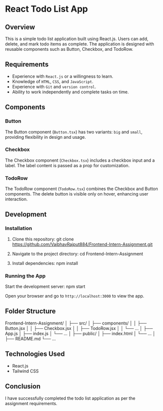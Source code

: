 # React Todo List App

## Overview

This is a simple todo list application built using React.js. Users can add, delete, and mark todo items as complete. The application is designed with reusable components such as Button, Checkbox, and TodoRow.

## Requirements

- Experience with `React.js` or a willingness to learn.
- Knowledge of `HTML`, `CSS`, and `JavaScript`.
- Experience with `Git` and `version control`.
- Ability to work independently and complete tasks on time.

## Components

### Button

The Button component (`Button.tsx`) has two variants: `big` and `small`, providing flexibility in design and usage.

### Checkbox

The Checkbox component (`Checkbox.tsx`) includes a checkbox input and a label. The label content is passed as a prop for customization.

### TodoRow

The TodoRow component (`TodoRow.tsx`) combines the Checkbox and Button components. The delete button is visible only on hover, enhancing user interaction.

## Development

### Installation

1. Clone this repository:
git clone https://github.com/VaibhavRajput884/Frontend-Intern-Assignment.git

2. Navigate to the project directory:
cd Frontend-Intern-Assignment

3. Install dependencies:
npm install

### Running the App

Start the development server:
npm start

Open your browser and go to `http://localhost:3000` to view the app.

## Folder Structure

Frontend-Intern-Assignment/
│
├── src/
│ ├── components/
│ │ ├── Button.jsx
│ │ ├── Checkbox.jsx
│ │ ├── TodoRow.jsx
│ │ └── ...
│ ├── App.js
│ ├── index.js
│ └── ...
│
├── public/
│ ├── index.html
│ └── ...
│
├── README.md
└── ...

## Technologies Used

- React.js
- Tailwind CSS

## Conclusion

I have successfully completed the todo list application as per the assignment requirements.